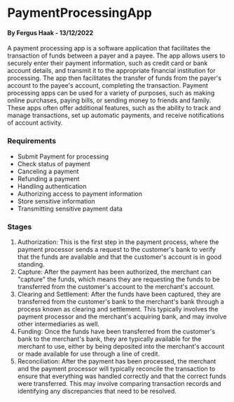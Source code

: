 # PaymentProcessingApp
#### By Fergus Haak - 13/12/2022 
A payment processing app is a software application that facilitates the transaction of funds between a payer and a payee. The app allows users to securely enter their payment information, such as credit card or bank account details, and transmit it to the appropriate financial institution for processing. The app then facilitates the transfer of funds from the payer's account to the payee's account, completing the transaction. Payment processing apps can be used for a variety of purposes, such as making online purchases, paying bills, or sending money to friends and family. These apps often offer additional features, such as the ability to track and manage transactions, set up automatic payments, and receive notifications of account activity.

### Requirements
- Submit Payment for processing
- Check status of payment
- Canceling a payment
- Refunding a payment
- Handling authentication
- Authorizing access to payment information
- Store sensitive information
- Transmitting sensitive payment data


### Stages
1. Authorization: This is the first step in the payment process, where the payment processor sends a request to the customer's bank to verify that the funds are available and that the customer's account is in good standing.
2. Capture: After the payment has been authorized, the merchant can "capture" the funds, which means they are requesting the funds to be transferred from the customer's account to the merchant's account.
3. Clearing and Settlement: After the funds have been captured, they are transferred from the customer's bank to the merchant's bank through a process known as clearing and settlement. This typically involves the payment processor and the merchant's acquiring bank, and may involve other intermediaries as well.
4. Funding: Once the funds have been transferred from the customer's bank to the merchant's bank, they are typically available for the merchant to use, either by being deposited into the merchant's account or made available for use through a line of credit.
5. Reconciliation: After the payment has been processed, the merchant and the payment processor will typically reconcile the transaction to ensure that everything was handled correctly and that the correct funds were transferred. This may involve comparing transaction records and identifying any discrepancies that need to be resolved.
